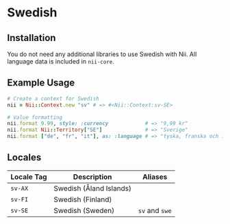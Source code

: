 <!-- This file has been generated. Source: languages/_template.md.erb -->

# Swedish

## Installation

You do not need any additional libraries to use Swedish with Nii.
All language data is included in `nii-core`.

## Example Usage

``` ruby
# Create a context for Swedish
nii = Nii::Context.new "sv" # => #<Nii::Context:sv-SE>

# Value formatting
nii.format 9.99, style: :currency            # => "9,99 kr"
nii.format Nii::Territory["SE"]              # => "Sverige"
nii.format ["de", "fr", "it"], as: :language # => "tyska, franska och italienska"
```


## Locales

<table>
  <thead>
    <tr>
      <th>Locale Tag</th>
      <th>Description</th>
      <th>Aliases</th>
    </tr>
  </thead>
  <tbody>
    <tr>
      <td><code>sv-AX</code></td>
      <td>Swedish (Åland Islands)</td>
      <td></td>
    </tr>
    <tr>
      <td><code>sv-FI</code></td>
      <td>Swedish (Finland)</td>
      <td></td>
    </tr>
    <tr>
      <td><code>sv-SE</code></td>
      <td>Swedish (Sweden)</td>
      <td><code>sv</code> and <code>swe</code></td>
    </tr>
  </tbody>
</table>


